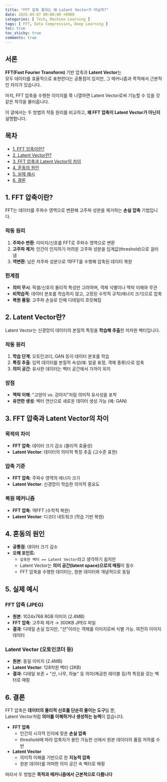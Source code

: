 ```yaml
---
title: "FFT 압축 결과는 왜 Latent Vector가 아닐까?"
date: 2025-05-07 00:00:00 +0900
categories: [ Tech, Machine Learning ]
tags: [ FFT, Data Compression, Deep Learning ]
toc: true
toc_sticky: true
comments: true
---
```


## 서론

**FFT(Fast Fourier Transform)** 기반 압축과 **Latent Vector**는 <br>
모두 데이터를 효율적으로 표현한다는 공통점이 있지만, 그 메커니즘과 목적에서 근본적인 차이가 있습니다. 

마치, FFT 압축을 수행한 이미지를 쭉 나열하면 Latent Vector로써 기능할 수 있을 것 같은 착각을 불러옵니다.

이 글에서는 두 방법의 작동 원리를 비교하고, **왜 FFT 압축이 Latent Vector가 아닌지** 설명합니다.

## 목차
- [1. FFT 압축이란?](#1-fft-압축이란)
- [2. Latent Vector란?](#2-latent-vector란)
- [3. FFT 압축과 Latent Vector의 차이](#3-fft-압축과-latent-vector의-차이)
- [4. 혼동의 원인](#4-혼동의-원인)
- [5. 실제 예시](#5-실제-예시)
- [6. 결론](#6-결론)

## 1. FFT 압축이란?

FFT는 데이터를 주파수 영역으로 변환해 고주파 성분을 제거하는 **손실 압축** 기법입니다.

### 작동 원리

1. **주파수 변환**: 이미지/신호를 FFT로 주파수 영역으로 변환
2. **고주파 제거**: 인간이 인지하기 어려운 고주파 성분을 임계값(threshold)으로 걸러냄
3. **역변환**: 남은 저주파 성분으로 역FFT를 수행해 압축된 데이터 복원

### 한계점

- **의미 무시**: 픽셀/신호의 물리적 특성만 고려하며, 객체 식별이나 맥락 이해와 무관
- **비학습적**: 데이터 분포를 학습하지 않고, 고정된 수학적 규칙(에너지 크기)으로 압축
- **복원 품질**: 고주파 손실로 인해 디테일이 흐릿해짐

## 2. Latent Vector란?

Latent Vector는 신경망이 데이터의 본질적 특징을 **학습해 추출**한 저차원 벡터입니다.

### 작동 원리

1. **학습 단계**: 오토인코더, GAN 등이 데이터 분포를 학습
2. **특징 추출**: 입력 데이터를 본질적 속성(예: 얼굴 표정, 객체 종류)으로 압축
3. **의미 공간**: 유사한 데이터는 벡터 공간에서 가까이 위치

### 장점

- **맥락 이해**: "고양이 vs. 강아지"처럼 의미적 유사성을 포착
- **유연한 생성**: 벡터 연산으로 새로운 데이터 생성 가능 (예: GAN)

## 3. FFT 압축과 Latent Vector의 차이

### 목적의 차이

- **FFT 압축**: 데이터 크기 감소 (물리적 효율성)
- **Latent Vector**: 데이터의 의미적 특징 추출 (고수준 표현)

### 압축 기준

- **FFT 압축**: 주파수 영역의 에너지 크기
- **Latent Vector**: 신경망이 학습한 의미적 중요도

### 복원 메커니즘

- **FFT 압축**: 역FFT (수학적 복원)
- **Latent Vector**: 디코더 네트워크 (학습 기반 복원)

## 4. 혼동의 원인

- **공통점**: 데이터 크기 감소
- **오해 포인트**:
    - `압축한 벡터 == Latent Vector`라고 생각하기 쉽지만
    - Latent Vector는 **의미 공간(latent space)으로의 매핑**이 필수
    - FFT 압축을 수행한 데이터는, 원본 데이터와 개념적으로 동일

## 5. 실제 예시

### FFT 압축 (JPEG)

- **원본**: 1024x768 RGB 이미지 (2.4MB)
- **FFT 압축**: 고주파 제거 → 300KB JPEG 파일
- **결과**: 디테일 손실 있지만, "산"이라는 객체를 이미지로써 식별 가능. 여전히 이미지 데이터

### Latent Vector (오토인코더 등)

- **원본**: 동일 이미지 (2.4MB)
- **Latent Vector**: 128차원 벡터 (2KB)
- **결과**: 디테일 보존 + "산, 나무, 하늘" 등 의미(제공한 레이블 등)적 특징을 갖는 벡터로 매핑

## 6. 결론

FFT 압축은 **데이터의 물리적 신호를 단순히 줄이는 도구**일 뿐, <br>
Latent Vector처럼 **의미를 이해하거나 생성하는 능력**이 없습니다.

- **FFT 압축** 
  - 인간의 시각적 인지에 맞춘 **손실 압축**
  - threshold에 따라 압축자가 용인 가능한 선에서 원본 데이터의 품질 저하를 수반
- **Latent Vector**
  - 의미적 이해를 기반으로 한 **지능적 압축**
  - 원본 데이터를 어떠한 의미 공간 속 벡터로 매핑

따라서 두 방법은 **목적과 메커니즘에서 근본적으로 다릅니다**